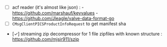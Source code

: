 - [ ] acf reader (it's almost like json)
	: - https://github.com/marshauf/keyvalues
	  - https://github.com/Jleagle/valve-data-format-go
- [ ] `CMsgClientPICSProductInfoRequest` to get manifest sha
- [✓] streaming zip decompressor for 1 file zipfiles with known structure 
	: https://github.com/mjsir911/szip
